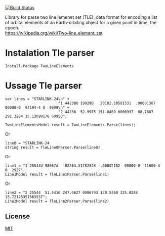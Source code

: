 [![Build Status](https://ponoorak.visualstudio.com/Nasa/_apis/build/status/TwoLineElements?branchName=master)](https://ponoorak.visualstudio.com/Nasa/_build/latest?definitionId=23&branchName=master)

Library for parse two line lemenet set (TLE), data format for encoding a list of orbital elements of an Earth-orbiting object for a given point in time, the epoch.  
https://wikipedia.org/wiki/Two-line_element_set

# Instalation Tle parser

```
Install-Package TwoLineElements
```

# Ussage Tle parser

```
var lines = "STARLINK-24\n" +
                       	"1 44238U 19029D   20182.10581531  .00001387  00000-0  94194-4 0  9999\n" +
                        "2 44238  52.9975 151.8469 0000937  68.7807 291.3284 15.13099176 60950";

TwoLineElementsModel result = TwoLineElements.Parse(lines);
```
Or
```
line0 = "STARLINK-24
string result = TleLine0Parser.Parse(line0)
```
Or
```
line1 = "1 25544U 98067A   08264.51782528 -.00002182  00000-0 -11606-4 0  2927";
Line1Model result = TleLine1Parser.Parse(line1)
```
Or
```
line2 = "2 25544  51.6416 247.4627 0006703 130.5360 325.0288 15.72125391563537";
Line2Model result = TleLine2Parser.Parse(line2)
```


## License
[MIT](https://choosealicense.com/licenses/mit/)
